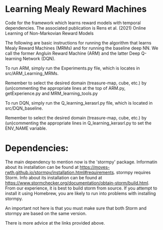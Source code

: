 # Learning Mealy Reward Machines

Code for the framework which learns reward models with temporal dependencies. The associated publication is Rens et al. (2021) Online Learning of Non-Markovian Reward Models

The following are basic instructions for running the algorithm that learns Mealy Reward Machines (MRMs) and for running the baseline deep NN. We call the former Angluin Reward Machine (ARM) and the latter Deep Q-learning Network (DQN).

To run ARM, simply run the Experiments.py file, which is locates in src/ARM_Learning_MRMs.

Remember to select the desired domain (treasure-map, cube, etc.) by (un)commenting the appropriate lines at the top of ARM.py, getExperience.py and MRM_learning_tools.py

To run DQN, simply run the Q_learning_kerasrl.py file, which is located in src/DQN_baseline.

Remember to select the desired domain (treasure-map, cube, etc.) by (un)commenting the appropriate lines in Q_learning_kerasrl.py to set the ENV_NAME variable.


# Dependencies:

The main dependency to mention now is the 'stormpy' package.
Informatin about its installation can be found at https://moves-rwth.github.io/stormpy/installation.html#requirements.
stormpy requires Storm. Info about its installation can be found at https://www.stormchecker.org/documentation/obtain-storm/build.html. From our experience, it is best to build storm from source. If you attempt to install it using Homebrew, you are likely to run into problems with installing stormpy.

An important not here is that you must make sure that both Storm and stormpy are based on the same version.

There is more advice at the links provided above.
